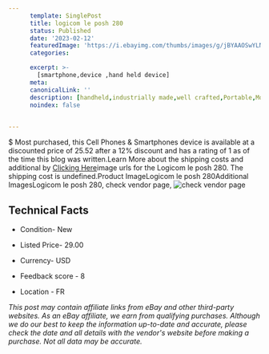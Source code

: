 ```yaml
---
      template: SinglePost
      title: logicom le posh 280
      status: Published
      date: '2023-02-12'
      featuredImage: 'https://i.ebayimg.com/thumbs/images/g/jBYAAOSwYLNh89uh/s-l225.jpg'
      categories: 

      excerpt: >-
        [smartphone,device ,hand held device]
      meta:
      canonicalLink: ''
      description: [handheld,industrially made,well crafted,Portable,Mobile,Compact,Convenient,Lightweight,Maneuverable,Man-portable,Miniature,Carriable,Hand-held,Light,Holdable,Transportable,Mobile device,Pocket-sized,On-the-go,Wireless,Cordless,Compact size,Convenient size, smartphone,device ,hand held device]
      noindex: false

        
---
```

$
    Most purchased, this Cell Phones & Smartphones device is available at a discounted price of 25.52 after a 12% discount and has a rating of 1 as of the time this blog was written.Learn More about the shipping costs and additional by [Clicking Here](https://www.ebay.com/itm/203808435386?hash=item2f73edecba%3Ag%3AjBYAAOSwYLNh89uh&amdata=enc%3AAQAHAAAA4KcsA1seylunsuudjKS43sWbYYHM96Uva6xi6ftI18LfXqEzbbfpBD8vVSYfkRv6%2BvYU8I0RaRY6ogEnGVvSGet6NRiDiS4qruIIwD7BL6DtE3ourFKQjmxbMgyu8e%2FMY66QeqSAnYhaJD5r7%2FSNOpo6kTapMTHyKiD0oIQ8rSLaW8J56okj8ljK2PqCAbM6l7Qgp0xZMtkWLv56UwtO9ii8%2Fk8yG1wzstZ9uZdzusVPcnKejClPHhlRvZxnn1ulgNrXCjm7c8dmYOdnO7VZxBpuD9aa%2BFujw%2FxxK3QGYVlM&mkevt=1&mkcid=1&mkrid=711-53200-19255-0&campid=%253CePNCampaignId%253E&customid=%253CreferenceId%253E&toolid=10049)image urls for the Logicom le posh 280. The shipping cost is undefined.Product ImageLogicom le posh 280Additional ImagesLogicom le posh 280, check vendor page, ![check vendor page]()
    
    

 ## Technical Facts 



     
      

 - Condition- New 


      

 - Listed Price- 29.00 


      

 - Currency- USD 


      

 - Feedback score - 8 


      

 - Location - FR 


      
      

 *_This post may contain affiliate links from eBay and other third-party websites. As an eBay affiliate, we earn from qualifying purchases. Although we do our best to keep the information up-to-date and accurate, please check the date and all details with the vendor's website before making a purchase. Not all data may be accurate._*



    
    
    
    
    